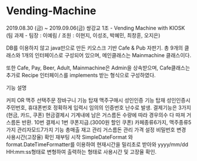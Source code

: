 # Vending-Machine

2019.08.30 (금) ~ 2019.09.06(금) 쌍강교 1조 - Vending Machine with KIOSK (팀 과제 - 팀장 : 이예림 / 조원 : 이현지, 이성조, 박혜민, 최창훈, 오지은)

DB를 이용하지 않고 java만으로 만든 키오스크 기반 Cafe & Pub 자판기.
총 9개의 클래스와 1개의 인터페이스로 구성되어 있으며, 메인클래스는 Mainmachine 클래스이다.

또한 Cafe, Pay, Beer, Adult, Mainmachine은 Admin을 상속받으며, Cafe클래스는 추가로 Recipe 인터페이스를 implements 받는 형식으로 구성하였다.

기능 설명

커피 OR 맥주 선택주문
장바구니 기능 탑재
맥주구매시 성인인증 기능 탑재
성인인증시 주민번호, 휴대폰번호 정확하게 입력시 임의의 인증번호 난수로 발생.
결제기능은 3가지(현금, 카드, 쿠폰)
현금결제시 기계내에 남은 거스름돈 수량에 따라 경우의수 다 따져 거스름돈 반환.
10번 결제시 1번 쿠폰지급.(3000원 할인 쿠폰)
카페종류6가지, 맥주종류5가지
관리자모드7가지 기능
총매출
재고 관리
거스름돈 관리
가격 설정
비밀번호 변경
사용시간(고장율) 확인
재부팅 시작
SimpleDateFormat 와 format.DateTimeFormatter를 이용하여 현재시간을 밀리초로 받아와 yyyy/mm/dd HH:mm:ss형태로 변형하여 출력하는 형태로 사용시간 및 고장율 확인.
